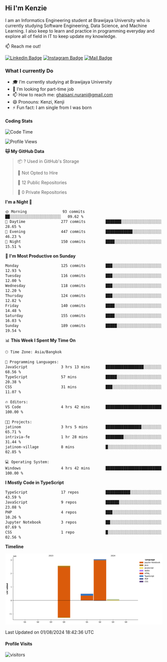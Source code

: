 ## Hi I'm Kenzie


I am an Informatics Engineering student at Brawijaya University who is currently studying Software Engineering, Data Science, and Machine Learning. I also keep to learn and practice in programming everyday and explore all of field in IT to keep update my knowledge.

:mailbox: Reach me out!

[![Linkedin Badge](https://img.shields.io/badge/-Kenzie_Taqiyassar-0e76a8?style=flat&labelColor=0e76a8&logo=linkedin&logoColor=white)](https://www.linkedin.com/in/kenzie-taqiyassar-37458b1aa/) 
[![Instagram Badge](https://img.shields.io/badge/-@__kenziehh_-e84393?style=flat&labelColor=e84393&logo=instagram&logoColor=white)](https://www.instagram.com/_kenziehh/) 
[![Mail Badge](https://img.shields.io/badge/-ghaisani.nurani-c0392b?style=flat&labelColor=c0392b&logo=gmail&logoColor=white)](mailto:ghaisani.nurani@gmail.com)

### What I currently Do

- 🎓 I’m currently studying at Brawijaya University
- 💼 I’m looking for part-time job
- 📫 How to reach me: ghaisani.nurani@gmail.com
- 😄 Pronouns: Kenzi, Kenji
- ⚡ Fun fact: I am single from I was born

#### Coding Stats
<!--START_SECTION:waka-->
![Code Time](http://img.shields.io/badge/Code%20Time-500%20hrs%2042%20mins-blue)

![Profile Views](http://img.shields.io/badge/Profile%20Views-1-blue)

**🐱 My GitHub Data** 

> 📦 ? Used in GitHub's Storage 
 > 
> 🚫 Not Opted to Hire
 > 
> 📜 12 Public Repositories 
 > 
> 🔑 0 Private Repositories 
 > 
**I'm a Night 🦉** 

```text
🌞 Morning                93 commits          ██░░░░░░░░░░░░░░░░░░░░░░░   09.62 % 
🌆 Daytime                277 commits         ███████░░░░░░░░░░░░░░░░░░   28.65 % 
🌃 Evening                447 commits         ████████████░░░░░░░░░░░░░   46.23 % 
🌙 Night                  150 commits         ████░░░░░░░░░░░░░░░░░░░░░   15.51 % 
```
📅 **I'm Most Productive on Sunday** 

```text
Monday                   125 commits         ███░░░░░░░░░░░░░░░░░░░░░░   12.93 % 
Tuesday                  116 commits         ███░░░░░░░░░░░░░░░░░░░░░░   12.00 % 
Wednesday                118 commits         ███░░░░░░░░░░░░░░░░░░░░░░   12.20 % 
Thursday                 124 commits         ███░░░░░░░░░░░░░░░░░░░░░░   12.82 % 
Friday                   140 commits         ████░░░░░░░░░░░░░░░░░░░░░   14.48 % 
Saturday                 155 commits         ████░░░░░░░░░░░░░░░░░░░░░   16.03 % 
Sunday                   189 commits         █████░░░░░░░░░░░░░░░░░░░░   19.54 % 
```


📊 **This Week I Spent My Time On** 

```text
🕑︎ Time Zone: Asia/Bangkok

💬 Programming Languages: 
JavaScript               3 hrs 13 mins       █████████████████░░░░░░░░   68.56 % 
TypeScript               57 mins             █████░░░░░░░░░░░░░░░░░░░░   20.38 % 
CSS                      31 mins             ███░░░░░░░░░░░░░░░░░░░░░░   11.07 % 

🔥 Editors: 
VS Code                  4 hrs 42 mins       █████████████████████████   100.00 % 

🐱‍💻 Projects: 
jatinom                  3 hrs 5 mins        ████████████████░░░░░░░░░   65.71 % 
intrivia-fe              1 hr 28 mins        ████████░░░░░░░░░░░░░░░░░   31.44 % 
jatinom-village          8 mins              █░░░░░░░░░░░░░░░░░░░░░░░░   02.85 % 

💻 Operating System: 
Windows                  4 hrs 42 mins       █████████████████████████   100.00 % 
```

**I Mostly Code in TypeScript** 

```text
TypeScript               17 repos            ███████████░░░░░░░░░░░░░░   43.59 % 
JavaScript               9 repos             ██████░░░░░░░░░░░░░░░░░░░   23.08 % 
PHP                      4 repos             ███░░░░░░░░░░░░░░░░░░░░░░   10.26 % 
Jupyter Notebook         3 repos             ██░░░░░░░░░░░░░░░░░░░░░░░   07.69 % 
CSS                      1 repo              █░░░░░░░░░░░░░░░░░░░░░░░░   02.56 % 
```



**Timeline**

![Lines of Code chart](https://raw.githubusercontent.com/kenziehh/kenziehh/master/assets/bar_graph.png)


 Last Updated on 01/08/2024 18:42:36 UTC
<!--END_SECTION:waka-->


#### Profile Visits

![visitors](https://visitor-badge.glitch.me/badge?page_id=kenziehh.kenziehh)





